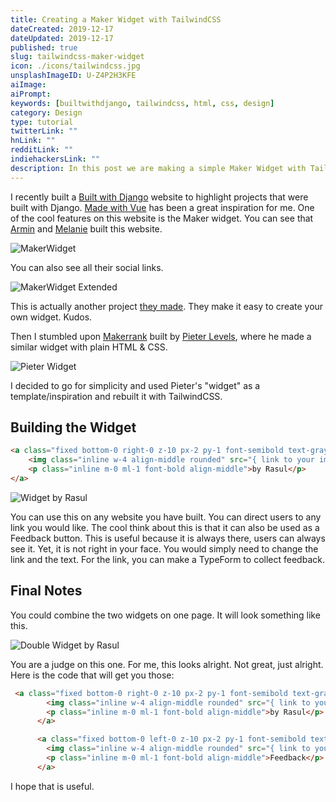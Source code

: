 ```yaml
---
title: Creating a Maker Widget with TailwindCSS
dateCreated: 2019-12-17
dateUpdated: 2019-12-17
published: true
slug: tailwindcss-maker-widget
icon: ./icons/tailwindcss.jpg
unsplashImageID: U-Z4P2H3KFE
aiImage:
aiPrompt:
keywords: [builtwithdjango, tailwindcss, html, css, design]
category: Design
type: tutorial
twitterLink: ""
hnLink: ""
redditLink: ""
indiehackersLink: ""
description: In this post we are making a simple Maker Widget with TailwindCSS.
---
```


I recently built a [Built with Django](https://builtwithdjango.com) website to highlight projects that were built with Django. [Made with Vue](https://madewithvuejs.com/) has been a great inspiration for me. One of the cool features on this website is the Maker widget. You can see that [Armin](https://twitter.com/arminulrich) and [Melanie](https://twitter.com/_feloidea) built this website.

![MakerWidget](https://i.imgur.com/MlifcG7.png)

You can also see all their social links.

![MakerWidget Extended](https://i.imgur.com/JtDzXQs.png)

This is actually another project [they made](https://makerwidget.com). They make it easy to create your own widget. Kudos.

Then I stumbled upon [Makerrank](https://makerrank.co/) built by [Pieter Levels](https://levels.io/), where he made a similar widget with plain HTML & CSS.

![Pieter Widget](https://i.imgur.com/xdHLq8U.png)

I decided to go for simplicity and used Pieter's "widget" as a template/inspiration and rebuilt it with TailwindCSS.

## Building the Widget

```html
<a class="fixed bottom-0 right-0 z-10 px-2 py-1 font-semibold text-gray-900 no-underline bg-yellow-300 border-t border-l border-white border-solid rounded-tl-lg" href="#">
    <img class="inline w-4 align-middle rounded" src="{ link to your image }" alt="">
    <p class="inline m-0 ml-1 font-bold align-middle">by Rasul</p>
</a>
```

![Widget by Rasul](https://i.imgur.com/yHqj19F.png)

You can use this on any website you have built. You can direct users to any link you would like. The cool think about this is that it can also be used as a Feedback button. This is useful because it is always there, users can always see it. Yet, it is not right in your face. You would simply need to change the link and the text. For the link, you can make a TypeForm to collect feedback.

## Final Notes

You could combine the two widgets on one page. It will look something like this.

![Double Widget by Rasul](https://i.imgur.com/tmo7Gbu.png)

You are a judge on this one. For me, this looks alright. Not great, just alright. Here is the code that will get you those:

```html
 <a class="fixed bottom-0 right-0 z-10 px-2 py-1 font-semibold text-gray-900 no-underline bg-yellow-300 border-t border-l border-white border-solid rounded-tl-lg" href="#">
        <img class="inline w-4 align-middle rounded" src="{ link to your image }" alt="">
        <p class="inline m-0 ml-1 font-bold align-middle">by Rasul</p>
      </a>

      <a class="fixed bottom-0 left-0 z-10 px-2 py-1 font-semibold text-gray-900 no-underline bg-yellow-300 border-t border-r border-white border-solid rounded-tr-lg" href="#">
        <img class="inline w-4 align-middle rounded" src="{ link to your image }" alt="">
        <p class="inline m-0 ml-1 font-bold align-middle">Feedback</p>
      </a>
```

I hope that is useful.

